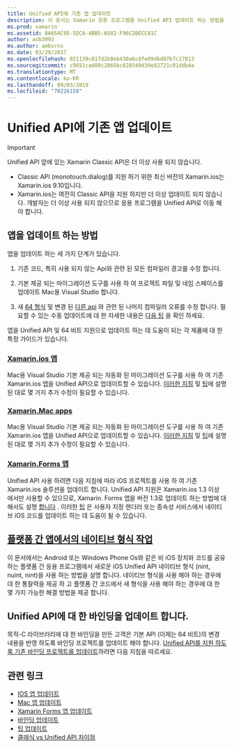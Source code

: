 ```yaml
---
title: Unified API에 기존 앱 업데이트
description: 이 문서는 Xamarin 응용 프로그램을 Unified API 업데이트 하는 방법을 설명 하는 다양 한 가이드에 연결 됩니다. Xamarin.ios 앱, Xamarin.ios 앱에 대해 설명 합니다. Xamarin Forms 앱, 플랫폼 간 앱 및 바인딩 프로젝트의 네이티브 형식입니다.
ms.prod: xamarin
ms.assetid: 8A654C95-5DCA-4BB5-A582-F96C2BECC81C
author: asb3993
ms.author: amburns
ms.date: 03/29/2017
ms.openlocfilehash: 021139c817d2b0eb430a6c8fe09dbd07b7c17813
ms.sourcegitcommit: c9651cad80c2865bc628349d30e82721c01ddb4a
ms.translationtype: MT
ms.contentlocale: ko-KR
ms.lasthandoff: 09/03/2019
ms.locfileid: "70226158"
---
```

# <a name="updating-existing-apps-to-the-unified-api"></a>Unified API에 기존 앱 업데이트

> [!IMPORTANT]
> Unified API 앞에 있는 Xamarin Classic API은 더 이상 사용 되지 않습니다.
> - Classic API (monotouch.dialog)를 지원 하기 위한 최신 버전의 Xamarin.ios는 Xamarin.ios 9.10입니다.
> - Xamarin.ios는 여전히 Classic API을 지원 하지만 더 이상 업데이트 되지 않습니다. 개발자는 더 이상 사용 되지 않으므로 응용 프로그램을 Unified API로 이동 해야 합니다.

## <a name="how-to-update-your-apps"></a>앱을 업데이트 하는 방법

앱을 업데이트 하는 세 가지 단계가 있습니다.

1. 기존 코드, 특히 사용 되지 않는 Api와 관련 된 모든 컴파일러 경고를 수정 합니다.

2. 기본 제공 되는 마이그레이션 도구를 사용 하 여 프로젝트 파일 및 네임 스페이스를 업데이트 Mac용 Visual Studio 합니다.

3. 새 [64 형식](~/cross-platform/macios/nativetypes.md) 및 변경 된 [다른 api](~/cross-platform/macios/unified/overview.md#deprecated-typos) 와 관련 된 나머지 컴파일러 오류를 수정 합니다. 필요할 수 있는 수동 업데이트에 대 한 자세한 내용은 [다음 팁](~/cross-platform/macios/unified/updating-tips.md) 을 확인 하세요.

앱을 Unified API 및 64 비트 지원으로 업데이트 하는 데 도움이 되는 각 제품에 대 한 특정 가이드가 있습니다.

### <a name="xamarinios-appscross-platformmaciosunifiedupdating-ios-appsmd"></a>[Xamarin.ios 앱](~/cross-platform/macios/unified/updating-ios-apps.md)

Mac용 Visual Studio 기본 제공 되는 자동화 된 마이그레이션 도구를 사용 하 여 기존 Xamarin.ios 앱을 Unified API으로 업데이트할 수 있습니다. [이러한 지침](~/cross-platform/macios/unified/updating-ios-apps.md) 및 [팁](~/cross-platform/macios/unified/updating-tips.md)에 설명 된 대로 몇 가지 추가 수정이 필요할 수 있습니다.

### <a name="xamarinmac-appscross-platformmaciosunifiedupdating-mac-appsmd"></a>[Xamarin.Mac apps](~/cross-platform/macios/unified/updating-mac-apps.md)

Mac용 Visual Studio 기본 제공 되는 자동화 된 마이그레이션 도구를 사용 하 여 기존 Xamarin.ios 앱을 Unified API으로 업데이트할 수 있습니다. [이러한 지침](~/cross-platform/macios/unified/updating-mac-apps.md) 및 [팁](~/cross-platform/macios/unified/updating-tips.md)에 설명 된 대로 몇 가지 추가 수정이 필요할 수 있습니다.

### <a name="xamarinforms-appscross-platformmaciosunifiedupdating-xamarin-forms-appsmd"></a>[Xamarin.Forms 앱](~/cross-platform/macios/unified/updating-xamarin-forms-apps.md)

Unified API 사용 하려면 다음 지침에 따라 iOS 프로젝트를 사용 하 여 기존 Xamarin.ios 솔루션을 업데이트 합니다. Unified API 지원은 Xamarin.ios 1.3 이상 에서만 사용할 수 있으므로, Xamarin. Forms 앱을 버전 1.3로 업데이트 하는 방법에 대해서도 설명 [합니다](~/cross-platform/macios/unified/updating-xamarin-forms-apps.md) . 이러한 [팁](~/cross-platform/macios/unified/updating-tips.md) 은 사용자 지정 렌더러 또는 종속성 서비스에서 네이티브 iOS 코드를 업데이트 하는 데 도움이 될 수 있습니다.

## <a name="working-with-native-types-in-cross-platform-appscross-platformmaciosnativetypesmd"></a>[플랫폼 간 앱에서의 네이티브 형식 작업](~/cross-platform/macios/nativetypes.md)

이 문서에서는 Android 또는 Windows Phone Os와 같은 비 iOS 장치와 코드를 공유 하는 플랫폼 간 응용 프로그램에서 새로운 iOS Unified API 네이티브 형식 (nint, nuint, nint)을 사용 하는 방법을 설명 합니다. 네이티브 형식을 사용 해야 하는 경우에 대 한 통찰력을 제공 하 고 플랫폼 간 코드에서 새 형식을 사용 해야 하는 경우에 대 한 몇 가지 가능한 해결 방법을 제공 합니다.

## <a name="update-bindings-to-the-unified-api"></a>Unified API에 대 한 바인딩을 업데이트 합니다.

목적-C 라이브러리에 대 한 바인딩을 만든 고객은 기본 API (이제는 64 비트)의 변경 내용을 반영 하도록 바인딩 프로젝트를 업데이트 해야 합니다.
[Unified API를 지원 하도록 기존 바인딩 프로젝트를 업데이트](~/cross-platform/macios/unified/update-binding.md)하려면 다음 지침을 따르세요.

## <a name="related-links"></a>관련 링크

- [IOS 앱 업데이트](~/cross-platform/macios/unified/updating-ios-apps.md)
- [Mac 앱 업데이트](~/cross-platform/macios/unified/updating-mac-apps.md)
- [Xamarin Forms 앱 업데이트](~/cross-platform/macios/unified/updating-xamarin-forms-apps.md)
- [바인딩 업데이트](~/cross-platform/macios/unified/update-binding.md)
- [팁 업데이트](~/cross-platform/macios/unified/updating-tips.md)
- [클래식 vs Unified API 차이점](https://github.com/xamarin/release-notes-archive/blob/master/release-notes/ios/api_changes/classic-vs-unified-8.6.0/index.md)
